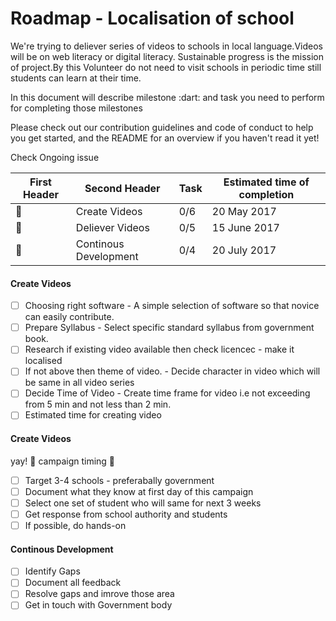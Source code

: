 # Roadmap - Localisation of school 

  <p> We're trying to deliever series of videos to schools in local language.Videos will be on web literacy or digital literacy. Sustainable progress is the mission of project.By this Volunteer do not need to visit schools in periodic time still students can learn at their time. </p>    
  <p> In this document will describe milestone :dart: and task you need to perform for completing those milestones </p> 
  <p>Please check out our contribution guidelines and code of conduct to help you get started, and the README for an overview if you haven't read it yet!</p>
  
  Check Ongoing issue <link>
  
  | First Header  | Second Header | Task    |  Estimated time of completion |
  | ------------- | ------------- |     --- | --|
  | :rocket:  | Create Videos  |    0/6     |  20 May 2017|
  | :rocket:  | Deliever Videos  |   0/5      |  15 June 2017|
  | :rocket:  | Continous Development | 0/4   |  20 July 2017  |


<h4> Create Videos </h4>

- [ ] Choosing right software - A simple selection of software so that novice can easily contribute.
- [ ] Prepare Syllabus - Select specific standard syllabus from government book.
- [ ] Research if existing video available then check licencec - make it localised
- [ ] If not above then theme of video. - Decide character in video which will be same in all video series
- [ ] Decide Time of Video - Create time frame for video i.e not exceeding from 5 min and not less than 2 min.
- [ ] Estimated time for creating video

<h4> Create Videos </h4>

yay! :tada: campaign timing :runner:

- [ ] Target 3-4 schools - preferabally government
- [ ] Document what they know at first day of this campaign
- [ ] Select one set of student who will same for next 3 weeks
- [ ] Get response from school authority and students
- [ ] If possible, do hands-on

<h4> Continous Development </h4>

- [ ] Identify Gaps
- [ ] Document all feedback
- [ ] Resolve gaps and imrove those area
- [ ] Get in touch with Government body
